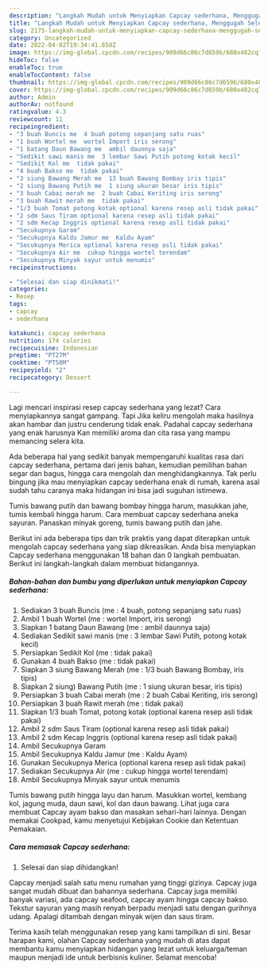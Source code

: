 ```yaml
---
description: "Langkah Mudah untuk Menyiapkan Capcay sederhana, Menggugah Selera"
title: "Langkah Mudah untuk Menyiapkan Capcay sederhana, Menggugah Selera"
slug: 2175-langkah-mudah-untuk-menyiapkan-capcay-sederhana-menggugah-selera
category: Uncategorized
date: 2022-04-02T19:34:41.658Z
image: https://img-global.cpcdn.com/recipes/909d66c86c7d659b/680x482cq70/capcay-sederhana-foto-resep-utama.jpg
hideToc: false
enableToc: true
enableTocContent: false
thumbnail: https://img-global.cpcdn.com/recipes/909d66c86c7d659b/680x482cq70/capcay-sederhana-foto-resep-utama.jpg
cover: https://img-global.cpcdn.com/recipes/909d66c86c7d659b/680x482cq70/capcay-sederhana-foto-resep-utama.jpg
author: Admin
authorAv: notfound
ratingvalue: 4.3
reviewcount: 11
recipeingredient:
- "3 buah Buncis me  4 buah potong sepanjang satu ruas"
- "1 buah Wortel me  wortel Import iris serong"
- "1 batang Daun Bawang me  ambil daunnya saja"
- "Sedikit sawi manis me  3 lembar Sawi Putih potong kotak kecil"
- "Sedikit Kol me  tidak pakai"
- "4 buah Bakso me  tidak pakai"
- "3 siung Bawang Merah me  13 buah Bawang Bombay iris tipis"
- "2 siung Bawang Putih me  1 siung ukuran besar iris tipis"
- "3 buah Cabai merah me  2 buah Cabai Keriting iris serong"
- "3 buah Rawit merah me  tidak pakai"
- "1/3 buah Tomat potong kotak optional karena resep asli tidak pakai"
- "2 sdm Saus Tiram optional karena resep asli tidak pakai"
- "2 sdm Kecap Inggris optional karena resep asli tidak pakai"
- "Secukupnya Garam"
- "Secukupnya Kaldu Jamur me  Kaldu Ayam"
- "Secukupnya Merica optional karena resep asli tidak pakai"
- "Secukupnya Air me  cukup hingga wortel terendam"
- "Secukupnya Minyak sayur untuk menumis"
recipeinstructions:

- "Selesai dan siap dinikmati!"
categories:
- Resep
tags:
- capcay
- sederhana

katakunci: capcay sederhana 
nutrition: 174 calories
recipecuisine: Indonesian
preptime: "PT27M"
cooktime: "PT58M"
recipeyield: "2"
recipecategory: Dessert

---
```



Lagi mencari inspirasi resep capcay sederhana yang lezat? Cara menyiapkannya sangat gampang. Tapi Jika keliru mengolah maka hasilnya akan hambar dan justru cenderung tidak enak. Padahal capcay sederhana yang enak harusnya Kan memiliki aroma dan cita rasa yang mampu memancing selera kita.


Ada beberapa hal yang sedikit banyak mempengaruhi kualitas rasa dari capcay sederhana, pertama dari jenis bahan, kemudian pemilihan bahan segar dan bagus, hingga cara mengolah dan menghidangkannya. Tak perlu bingung jika mau menyiapkan capcay sederhana enak di rumah, karena asal sudah tahu caranya maka hidangan ini bisa jadi suguhan istimewa.

Tumis bawang putih dan bawang bombay hingga harum, masukkan jahe, tumis kembali hingga harum. Cara membuat capcay sederhana aneka sayuran. Panaskan minyak goreng, tumis bawang putih dan jahe.


Berikut ini ada beberapa tips dan trik praktis yang dapat diterapkan untuk mengolah capcay sederhana yang siap dikreasikan. Anda bisa menyiapkan Capcay sederhana menggunakan 18 bahan dan 0 langkah pembuatan. Berikut ini langkah-langkah dalam membuat hidangannya.

<!--inarticleads1-->

##### Bahan-bahan dan bumbu yang diperlukan untuk menyiapkan Capcay sederhana:

1. Sediakan 3 buah Buncis (me : 4 buah, potong sepanjang satu ruas)
1. Ambil 1 buah Wortel (me : wortel Import, iris serong)
1. Siapkan 1 batang Daun Bawang (me : ambil daunnya saja)
1. Sediakan Sedikit sawi manis (me : 3 lembar Sawi Putih, potong kotak kecil)
1. Persiapkan Sedikit Kol (me : tidak pakai)
1. Gunakan 4 buah Bakso (me : tidak pakai)
1. Siapkan 3 siung Bawang Merah (me : 1/3 buah Bawang Bombay, iris tipis)
1. Siapkan 2 siung) Bawang Putih (me : 1 siung ukuran besar, iris tipis)
1. Persiapkan 3 buah Cabai merah (me : 2 buah Cabai Keriting, iris serong)
1. Persiapkan 3 buah Rawit merah (me : tidak pakai)
1. Siapkan 1/3 buah Tomat, potong kotak (optional karena resep asli tidak pakai)
1. Ambil 2 sdm Saus Tiram (optional karena resep asli tidak pakai)
1. Ambil 2 sdm Kecap Inggris (optional karena resep asli tidak pakai)
1. Ambil Secukupnya Garam
1. Ambil Secukupnya Kaldu Jamur (me : Kaldu Ayam)
1. Gunakan Secukupnya Merica (optional karena resep asli tidak pakai)
1. Sediakan Secukupnya Air (me : cukup hingga wortel terendam)
1. Ambil Secukupnya Minyak sayur untuk menumis


Tumis bawang putih hingga layu dan harum. Masukkan wortel, kembang kol, jagung muda, daun sawi, kol dan daun bawang. Lihat juga cara membuat Capcay ayam bakso dan masakan sehari-hari lainnya. Dengan memakai Cookpad, kamu menyetujui Kebijakan Cookie dan Ketentuan Pemakaian. 

<!--inarticleads2-->

##### Cara memasak Capcay sederhana:


1. Selesai dan siap dihidangkan!

Capcay menjadi salah satu menu rumahan yang tinggi gizinya. Capcay juga sangat mudah dibuat dan bahannya sederhana. Capcay juga memiliki banyak variasi, ada capcay seafood, capcay ayam hingga capcay bakso. Tekstur sayuran yang masih renyah berpadu menjadi satu dengan gurihnya udang. Apalagi ditambah dengan minyak wijen dan saus tiram. 

Terima kasih telah menggunakan resep yang kami tampilkan di sini. Besar harapan kami, olahan Capcay sederhana yang mudah di atas dapat membantu kamu menyiapkan hidangan yang lezat untuk keluarga/teman maupun menjadi ide untuk berbisnis kuliner. Selamat mencoba!

